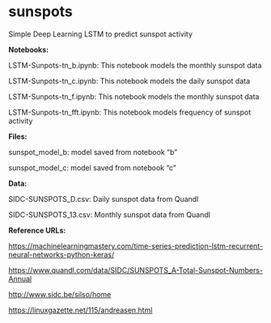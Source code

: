 # sunspots
Simple Deep Learning LSTM to predict sunspot activity

**Notebooks:**

LSTM-Sunpots-tn_b.ipynb: This notebook models the monthly sunspot data

LSTM-Sunpots-tn_c.ipynb: This notebook models the daily sunspot data

LSTM-Sunpots-tn_f.ipynb: This notebook models the monthly sunspot data

LSTM-Sunpots-tn_fft.ipynb: This notebook models frequency of sunspot activity

**Files:**

sunspot_model_b: model saved from notebook “b”

sunspot_model_c: model saved from notebook “c”

**Data:**

SIDC-SUNSPOTS_D.csv: Daily sunspot data from Quandl

SIDC-SUNSPOTS_13.csv: Monthly sunspot data from Quandl

**Reference URLs:**

https://machinelearningmastery.com/time-series-prediction-lstm-recurrent-neural-networks-python-keras/

https://www.quandl.com/data/SIDC/SUNSPOTS_A-Total-Sunspot-Numbers-Annual

http://www.sidc.be/silso/home

https://linuxgazette.net/115/andreasen.html

